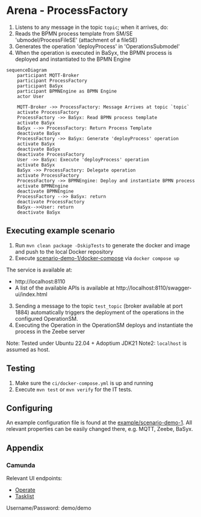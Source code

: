 # Arena - ProcessFactory

1. Listens to any message in the topic `topic`; when it arrives, do:
  1. Reads the BPMN process template from SM/SE 'ubmodel/ProcessFileSE' (attachment of a fileSE)
  2. Generates the operation 'deployProcess' in 'OperationsSubmodel'
  3. When the operation is executed in BaSyx, the BPMN process is deployed and instantiated to the BPMN Engine
  
```mermaid
sequenceDiagram
    participant MQTT-Broker
    participant ProcessFactory
    participant BaSyx
    participant BPMNEngine as BPMN Engine
    actor User
    
    MQTT-Broker ->> ProcessFactory: Message Arrives at topic `topic`
    activate ProcessFactory
    ProcessFactory ->> BaSyx: Read BPMN process template
    activate BaSyx
    BaSyx -->> ProcessFactory: Return Process Template
    deactivate BaSyx
    ProcessFactory ->> BaSyx: Generate 'deployProcess' operation
    activate BaSyx
    deactivate BaSyx
    deactivate ProcessFactory
    User ->> BaSyx: Execute 'deployProcess' operation
    activate BaSyx 
    BaSyx ->> ProcessFactory: Delegate operation
    activate ProcessFactory 
    ProcessFactory ->> BPMNEngine: Deploy and instantiate BPMN process
    activate BPMNEngine
    deactivate BPMNEngine
    ProcessFactory -->> BaSyx: return
    deactivate ProcessFactory
    BaSyx-->>User: return
    deactivate BaSyx
```

## Executing example scenario

1. Run `mvn clean package -DskipTests` to generate the docker and image and push to the local Docker repository
2. Execute [scenario-demo-1/docker-compose](example/scenario-demo-1/docker-compose.yml) via `docker compose up`

The service is available at:
  - http://localhost:8110
  - A list of the available APIs is available at http://localhost:8110/swagger-ui/index.html

3. Sending a message to the topic `test_topic` (broker available at port 1884) automatically triggers the deployment of the operations in the configured OperationSM.
4. Executing the Operation in the OperationSM deploys and instantiate the process in the Zeebe server

 Note: Tested under Ubuntu 22.04 + Adoptium JDK21
Note2: `localhost` is assumed as host.

## Testing

1. Make sure the `ci/docker-compose.yml` is up and running
2. Execute `mvn test` or `mvn verify` for the IT tests.

## Configuring

An example configuration file is found at the [example/scenario-demo-1](example/scenario-demo-1/config/processfactory.properties). All relevant properties can be easily changed there, e.g. MQTT, Zeebe, BaSyx. 

## Appendix

### Camunda 

Relevant UI endpoints:

- [Operate](http://localhost:8081)
- [Tasklist](http://localhost:8082)

Username/Password: demo/demo